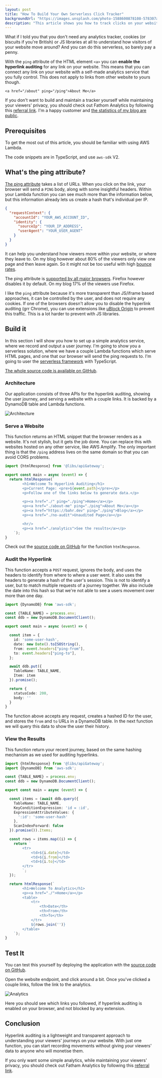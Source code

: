 ```yaml
---
layout: post
title: "How To Build Your Own Serverless Click Tracker"
backgroundUrl: "https://images.unsplash.com/photo-1588600878108-578307a3cc9d?auto=format&fit=crop&q=80"
description: "This article shows you how to track clicks on your website with serverless technology."
---
```


What if I told you that you don't need any analytics tracker, cookies (or biscuits if you're British) or JS libraries at all to understand how visitors of your website move around? And you can do this serverless, so barely pay a penny.

With the `ping` attribute of the HTML element `<a>` you can **enable the hyperlink auditing** for any link on your website. This means that you can connect any link on your website with a self-made analytics service that you fully control. This does not apply to links from other website to yours though.

```
<a href="/about" ping="/ping">About Me</a>
```

If you don't want to build and maintain a tracker yourself while maintaining your viewers' privacy, you should check
out Fathom Analytics by following this [referral link](https://usefathom.com/ref/I1EFJ1). I'm a happy customer
and [the statistics of my blog are public](https://app.usefathom.com/share/gvlddgwj/bahr.dev).

## Prerequisites

To get the most out of this article, you should be familiar with using AWS Lambda.

The code snippets are in TypeScript, and use `aws-sdk` V2.

## What's the ping attribute?

[The ping attribute](https://developer.mozilla.org/en-US/docs/Web/HTML/Element/a#ping) takes a list of URLs. When
you click on the link, your browser will send a `PING` body, along with some insightful headers. Within your Lambda function you can see much more than the information below,
but this information already lets us create a hash that's individual per IP.

```json
{
  "requestContext": {
    "accountId": "YOUR_AWS_ACCOUNT_ID",
    "identity": {
      "sourceIp": "YOUR_IP_ADDRESS",
      "userAgent": "YOUR_USER_AGENT"
    }
  }
}
```

It can help you understand how viewers move within your website, or where they leave to. On my blog however about 80% of the viewers only view one page and then leave again. So it might not be too useful with high [bounce rates](https://support.google.com/analytics/answer/1009409?hl=en).

The ping attribute is [supported by all major browsers](https://caniuse.com/ping). Firefox however disables it by default. On my blog 17% of the viewers use Firefox.

I like the `ping` attribute because it's more transparent than JS/iframe based approaches, it can be controlled by the
user, and does not require any cookies. If one of the browsers doesn't allow you to disable the hyperlink auditing (grr
Chrome), you can use extensions like [uBlock Origin](https://github.com/gorhill/uBlock) to prevent this traffic. This is
a lot harder to prevent with JS libraries.

## Build it

In this section I will show you how to set up a simple analytics service, where we record and output a user journey. I'm
going to show you a serverless solution, where we have a couple Lambda functions which serve HTML pages, and one that
our browser will send the ping requests to. I'm going to user the [serverless framework](https://www.serverless.com/) with TypeScript.

[The whole source code is available on GitHub](https://github.com/bahrmichael/hyperlink-auditing).

### Architecture

Our application consists of three APIs for the hyperlink auditing, showing the user journey, and serving a website with a
couple links. It is backed by a DynamoDB table and Lambda functions.

![Architecture](https://bahr.dev/pictures/auditing-architecture.png)

### Serve a Website

This function returns an HTML snippet that the browser renders as a website. It's not stylish, but it gets the job done. You can replace this with websites hosted on any other service, like AWS Amplify. The only important thing is that the `/ping` address lives on the same domain so that you can avoid CORS problems.

```typescript
import {htmlResponse} from '@libs/apiGateway';

export const main = async (event) => {
  return htmlResponse(`
        <h1>Welcome To Hyperlink Auditing</h1>
        <p>Current Page: <pre>${event.path}</pre></p>
        <p>Follow one of the links below to generate data.</p>

        <p><a href="./" ping="./ping">Home</a></p>
        <p><a href="./about-me" ping="./ping">About Me</a></p>
        <p><a href="https://bahr.dev" ping="./ping">Blog</a></p>
        <p><a href="./no-audit">Unaudited Page</a></p>

        <hr/>
        <p><a href="./analytics">See the results</a></p>
    `);
}
```

Check out the [source code on GitHub](https://github.com/bahrmichael/hyperlink-auditing) for the function `htmlResponse`.

### Audit the Hyperlink

This function accepts a `POST` request, ignores the body, and uses the headers to identify from where to where a user
went. It also uses the headers to generate a hash of the user's session. This is not to identify a user, but to match
multiple requests of a journey together. We also include the date into this hash so that we're not able to see a users
movement over more than one day.

```typescript
import {DynamoDB} from 'aws-sdk';

const {TABLE_NAME} = process.env;
const ddb = new DynamoDB.DocumentClient();

export const main = async (event) => {

  const item = {
    id: 'some-user-hash',
    date: new Date().toISOString(),
    from: event.headers["ping-from"],
    to: event.headers["ping-to"],
  };

  await ddb.put({
    TableName: TABLE_NAME,
    Item: item
  }).promise();

  return {
    statusCode: 200,
    body: ''
  }
}
```

The function above accepts any request, creates a hashed ID for the user, and stores the `from` and `to` URLs in a
DynamoDB table. In the next function we will query this data to show the user their history.

### View the Results

This function return your recent journey, based on the same hashing mechanism as we used for auditing hyperlinks.

```typescript
import {htmlResponse} from '@libs/apiGateway';
import {DynamoDB} from 'aws-sdk';

const {TABLE_NAME} = process.env;
const ddb = new DynamoDB.DocumentClient();

export const main = async (event) => {

  const items = (await ddb.query({
    TableName: TABLE_NAME,
    KeyConditionExpression: 'id = :id',
    ExpressionAttributeValues: {
      ':id': 'some-user-hash'
    },
    ScanIndexForward: false
  }).promise()).Items;

  const rows = items.map((i) => {
    return `
        <tr>
            <td>${i.date}</td>
            <td>${i.from}</td>
            <td>${i.to}</td>
        </tr>
        `;
  });

  return htmlResponse(`
        <h1>Welcome To Analytics</h1>
        <p><a href="./">Home</a></p>
        <table>
            <tr>
                <th>Date</th>
                <th>From</th>
                <th>To</th>
            </tr>
            ${rows.join('')}
        </table>
    `);
}
```

## Test It

You can test this yourself by deploying the application with
the [source code on GitHub](https://github.com/bahrmichael/hyperlink-auditing).

Open the website endpoint, and click around a bit. Once you've clicked a couple links, follow the link to the analytics.

![Analytics](https://bahr.dev/pictures/analytics-result.png)

Here you should see which links you followed, if hyperlink auditing is enabled on your browser, and not blocked by any
extension.

## Conclusion

Hyperlink auditing is a lightweight and transparent approach to understanding your viewers' journeys on your website.
With just one function, you can start recording movements without giving your viewers' data to anyone who will monetise
them.

If you only want some simple analytics, while maintaining your viewers' privacy, you should check out Fatham Analytics
by following this [referral link](https://usefathom.com/ref/I1EFJ1).
